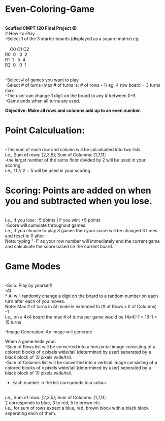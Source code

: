 # Even-Coloring-Game 
<br>
<b> Scuffed CMPT 120 Final Project 😫 </b> 
<br>
# How-to-Play 
<br> 
-Select 1 of the 3 starter boards (displayed as a square matrix) eg.
<br>
 <br>&nbsp;&nbsp;&nbsp;&nbsp;C0    C1    C2 <br> 
R0&nbsp; 0 &nbsp; 3 &nbsp;2 <br>
R1&nbsp; 1 &nbsp; 5 &nbsp;4 <br>
R2&nbsp; 0 &nbsp; 0 &nbsp;1 <br> 
<br> 

-Select # of games you want to play
<br>
-Select # of turns (max # of turns is: # of rows - 1) eg. 4 row board = 3 turns max
<br>
-The user can change 1 digit on the board to any # between 0-9.
<br>
-Game ends when all turns are used.
<br>

<b> Objective: Make all rows and columns add up to an even number. </b> 
<br> 

# Point Calculuation: 
<br>
-The sum of each row and column will be calculuated into two lists
<br>
i.e., Sum of rows: [2,3,5]; Sum of Columns: [1,7,11]
<br>
-the largst number of the sums floor divided by 2 will be used in your scoring
<br>
i.e., 11 // 2 = 5 will be used in your scoring
<br>

# Scoring: Points are added on when you and subtracted when you lose.
<br>
i.e., if you lose: -5 points | if you win: +5 points
<br>
-Score will cumulate throughout games.
<br>
i.e., if you choose to play 3 games then your score will be changed 3 times and reset to 0 after.
<br>
Note: typing "-1" as your row number will immediately end the current game and calculuate the score based on the current board.
<br>

# Game Modes
<br>
-Solo: Play by yourself!
<br> 
-AI
<br>
* AI will randomly change a digit on the board to a random number on each turn after each of you moves.
<br>
Note: Max # of turns in AI mode is extended to (# of Rows x # of Columns) -1
<br>
i.e., on a 4x4 board the max # of turns per game would be (4x4)-1 = 16-1 = 15 turns
<br>

-Image Generation: An image will generate 
<br>

When a game ends your:
<br>
-Sum of Rows list will be converted into a horizontal image consisting of a colored blocks of x pixels wide/tall (determined by user) seperated by a black block of 10 pixels wide/tall.
<br> 
-Sum of Columns list will be converted into a vertical image consisting of a colored blocks of x pixels wide/tall (determined by user) seperated by a black block of 10 pixels wide/tall.
<br>
* Each number in the list corrsponds to a colour.
<br>
i.e., Sum of rows: [2,3,5]; Sum of Columns: [1,7,11]
<br>
2 corresponds to blue, 3 to red, 5 to brown etc.
<br>
i.e., for sum of rows expect a blue, red, brown block with a black block seperating each of them. 



